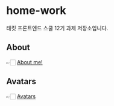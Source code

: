 # home-work

태킷 프론트엔드 스쿨 12기 과제 저장소입니다.

## About

👉🏻 [About me!](https://github.com/myeong-jae-hwi/home-work/blob/main/about-me.md)

## Avatars
👉🏻 [Avatars](https://github.com/myeong-jae-hwi/homework/blob/main/md/avatars.md)
